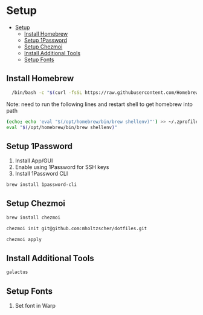 # Setup

<!--toc:start-->

- [Setup](#setup)
  - [Install Homebrew](#install-homebrew)
  - [Setup 1Password](#setup-1password)
  - [Setup Chezmoi](#setup-chezmoi)
  - [Install Additional Tools](#install-additional-tools)
  - [Setup Fonts](#setup-fonts)
  <!--toc:end-->

## Install Homebrew

```sh
  /bin/bash -c "$(curl -fsSL https://raw.githubusercontent.com/Homebrew/install/HEAD/install.sh)"
```
Note: need to run the following lines and restart shell to get homebrew into path
```sh
(echo; echo 'eval "$(/opt/homebrew/bin/brew shellenv)"') >> ~/.zprofile
eval "$(/opt/homebrew/bin/brew shellenv)"
```

## Setup 1Password

1. Install App/GUI
1. Enable using 1Password for SSH keys
2. Install 1Password CLI

```sh
brew install 1password-cli
```

## Setup Chezmoi

```sh
brew install chezmoi
```
```sh
chezmoi init git@github.com:mholtzscher/dotfiles.git
```
```sh
chezmoi apply
```

## Install Additional Tools

```sh
galactus
```

## Setup Fonts

1. Set font in Warp
